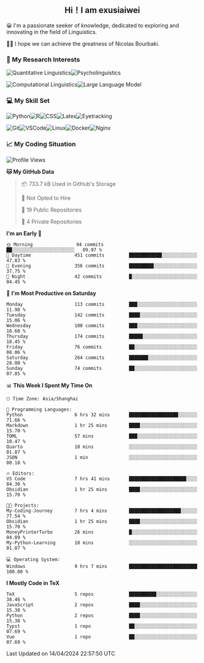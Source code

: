   

## <div align="center">Hi！I am exusiaiwei</div>  

😀 I'm a passionate seeker of knowledge, dedicated to exploring and innovating in the field of Linguistics.

🙋‍♂️ I hope we can achieve the greatness of Nicolas Bourbaki.

### 🔬 My Research Interests  

![Quantitative Linguistics](https://img.shields.io/badge/Quantitative%20Linguistics-%230072CC.svg?&style=for-the-badge&logo=appveyor&logoColor=white)![Psycholinguistics](https://img.shields.io/badge/Psycholinguistics-%2301a3a1.svg?&style=for-the-badge&logo=AWS%20Amplify&logoColor=white)

![Computational Linguistics](https://img.shields.io/badge/Computational%20Linguistics-%231877F2.svg?&style=for-the-badge&logo=Markdown&logoColor=white)![Large Language Model](https://img.shields.io/badge/Large%20Language%20Model-%23F76300.svg?&style=for-the-badge&logo=Android&logoColor=white)

### 💻 My Skill Set

![Python](https://img.shields.io/badge/Python-%2314354C.svg?style=for-the-badge&logo=python&logoColor=white&color=2AB3E3)![R](https://img.shields.io/badge/-R-276DC3?style=for-the-badge&logo=r&logoColor=white)![CSS](https://img.shields.io/badge/-CSS-1572B6?style=for-the-badge&logo=css3&logoColor=white)![Latex](https://img.shields.io/badge/-Latex-008080?style=for-the-badge&logo=latex&logoColor=white)![Eyetracking](https://img.shields.io/badge/Eyetracking-%230078D6?style=for-the-badge&logo=SearXNG&logoColor=#3050FF)

![Git](https://img.shields.io/badge/-Git-F05032?style=for-the-badge&logo=git&logoColor=white)![VSCode](https://img.shields.io/badge/-VSCode-007ACC?style=for-the-badge&logo=visual-studio-code&logoColor=white)![Linux](https://img.shields.io/badge/-Linux-FCC624?style=for-the-badge&logo=linux&logoColor=black)![Docker](https://img.shields.io/badge/-Docker-2496ED?style=for-the-badge&logo=docker&logoColor=white)![Nginx](https://img.shields.io/badge/-Nginx-009639?style=for-the-badge&logo=nginx&logoColor=white)

### 📈 My Coding Situation

<!--START_SECTION:waka-->
![Profile Views](http://img.shields.io/badge/Profile%20Views-0-blue)

**🐱 My GitHub Data** 

> 📦 733.7 kB Used in GitHub's Storage 
 > 
> 🚫 Not Opted to Hire
 > 
> 📜 19 Public Repositories 
 > 
> 🔑 4 Private Repositories 
 > 
**I'm an Early 🐤** 

```text
🌞 Morning                94 commits          ██░░░░░░░░░░░░░░░░░░░░░░░   09.97 % 
🌆 Daytime                451 commits         ████████████░░░░░░░░░░░░░   47.83 % 
🌃 Evening                356 commits         █████████░░░░░░░░░░░░░░░░   37.75 % 
🌙 Night                  42 commits          █░░░░░░░░░░░░░░░░░░░░░░░░   04.45 % 
```
📅 **I'm Most Productive on Saturday** 

```text
Monday                   113 commits         ███░░░░░░░░░░░░░░░░░░░░░░   11.98 % 
Tuesday                  142 commits         ████░░░░░░░░░░░░░░░░░░░░░   15.06 % 
Wednesday                100 commits         ███░░░░░░░░░░░░░░░░░░░░░░   10.60 % 
Thursday                 174 commits         █████░░░░░░░░░░░░░░░░░░░░   18.45 % 
Friday                   76 commits          ██░░░░░░░░░░░░░░░░░░░░░░░   08.06 % 
Saturday                 264 commits         ███████░░░░░░░░░░░░░░░░░░   28.00 % 
Sunday                   74 commits          ██░░░░░░░░░░░░░░░░░░░░░░░   07.85 % 
```


📊 **This Week I Spent My Time On** 

```text
🕑︎ Time Zone: Asia/Shanghai

💬 Programming Languages: 
Python                   6 hrs 32 mins       ██████████████████░░░░░░░   71.66 % 
Markdown                 1 hr 25 mins        ████░░░░░░░░░░░░░░░░░░░░░   15.70 % 
TOML                     57 mins             ███░░░░░░░░░░░░░░░░░░░░░░   10.47 % 
Quarto                   10 mins             ░░░░░░░░░░░░░░░░░░░░░░░░░   01.87 % 
JSON                     1 min               ░░░░░░░░░░░░░░░░░░░░░░░░░   00.18 % 

🔥 Editors: 
VS Code                  7 hrs 41 mins       █████████████████████░░░░   84.30 % 
Obsidian                 1 hr 25 mins        ████░░░░░░░░░░░░░░░░░░░░░   15.70 % 

🐱‍💻 Projects: 
My-Coding-Journey        7 hrs 4 mins        ███████████████████░░░░░░   77.54 % 
Obsidian                 1 hr 25 mins        ████░░░░░░░░░░░░░░░░░░░░░   15.70 % 
MoneyPrinterTurbo        26 mins             █░░░░░░░░░░░░░░░░░░░░░░░░   04.89 % 
My-Python-Learning       10 mins             ░░░░░░░░░░░░░░░░░░░░░░░░░   01.87 % 

💻 Operating System: 
Windows                  9 hrs 7 mins        █████████████████████████   100.00 % 
```

**I Mostly Code in TeX** 

```text
TeX                      5 repos             ██████████░░░░░░░░░░░░░░░   38.46 % 
JavaScript               2 repos             ████░░░░░░░░░░░░░░░░░░░░░   15.38 % 
Python                   2 repos             ████░░░░░░░░░░░░░░░░░░░░░   15.38 % 
Typst                    1 repo              ██░░░░░░░░░░░░░░░░░░░░░░░   07.69 % 
Vue                      1 repo              ██░░░░░░░░░░░░░░░░░░░░░░░   07.69 % 
```




 Last Updated on 14/04/2024 22:57:50 UTC
<!--END_SECTION:waka-->
